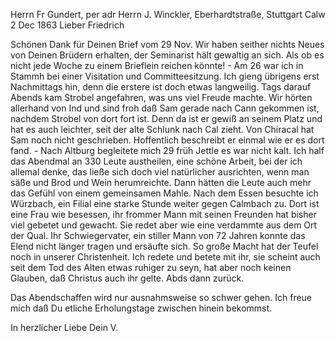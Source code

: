 Herrn Fr Gundert, per adr Herrn J. Winckler, Eberhardtstraße, Stuttgart 
 Calw 2 Dec 1863
Lieber Friedrich

Schönen Dank für Deinen Brief vom 29 Nov. Wir haben seither nichts Neues von Deinen Brüdern erhalten, der Seminarist hält gewaltig an sich. Als ob es nicht jede Woche zu einem Brieflein reichen könnte! - Am 26 war ich in Stammh bei einer Visitation und Committeesitzung. Ich gieng übrigens erst Nachmittags hin, denn die erstere ist doch etwas langweilig. Tags darauf Abends kam Strobel angefahren, was uns viel Freude machte. Wir hörten allerhand von Ind und sind froh daß Sam gerade nach Cann gekommen ist, nachdem Strobel von dort fort ist. Denn da ist er gewiß an seinem Platz und hat es auch leichter, seit der alte Schlunk nach Cal zieht. Von Chiracal hat Sam noch nicht geschrieben. Hoffentlich beschreibt er einmal wie er es dort fand. - Nach Altburg begleitete mich 29 früh Jettle es war nicht kalt. Ich half das Abendmal an 330 Leute austheilen, eine schöne Arbeit, bei der ich allemal denke, das ließe sich doch viel natürlicher ausrichten, wenn man säße und Brod und Wein herumreichte. Dann hätten die Leute auch mehr das Gefühl von einem gemeinsamen Mahle. Nach dem Essen besuchte ich Würzbach, ein Filial eine starke Stunde weiter gegen Calmbach zu. Dort ist eine Frau wie besessen, ihr frommer Mann mit seinen Freunden hat bisher viel gebetet und gewacht. Sie redet aber wie eine verdammte aus dem Ort der Qual. Ihr Schwiegervater, ein stiller Mann von 72 Jahren konnte das Elend nicht länger tragen und ersäufte sich. So große Macht hat der Teufel noch in unserer Christenheit. Ich redete und betete mit ihr, sie scheint auch seit dem Tod des Alten etwas ruhiger zu seyn, hat aber noch keinen Glauben, daß Christus auch ihr gelte. Abds dann zurück.

Das Abendschaffen wird nur ausnahmsweise so schwer gehen. Ich freue mich daß Du etliche Erholungstage zwischen hinein bekommst.

 In herzlicher Liebe
 Dein V.

